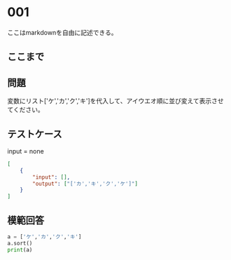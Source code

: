 # 001

ここはmarkdownを自由に記述できる。

ここまで
---
## 問題

変数にリスト['ケ','カ','ク','キ']を代入して、アイウエオ順に並び変えて表示させてください。

## テストケース
input = none
```json
[
	{
		"input": [],
		"output": ["['カ','キ','ク','ケ']"]
  	}
]
```

## 模範回答
```python
a = ['ケ','カ','ク','キ']
a.sort()
print(a)
```